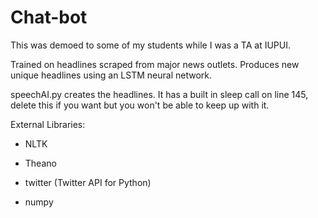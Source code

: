 # Chat-bot

This was demoed to some of my students while I was a TA at IUPUI.

Trained on headlines scraped from major news outlets. Produces new unique headlines using an LSTM neural network.

speechAI.py creates the headlines. It has a built in sleep call on line 145, delete this if you want but you won't be able to keep up with it.

External Libraries:

* NLTK

* Theano

* twitter (Twitter API for Python)

* numpy
